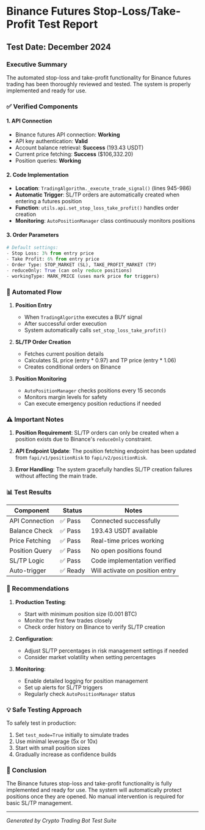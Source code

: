 # Binance Futures Stop-Loss/Take-Profit Test Report

## Test Date: December 2024

### Executive Summary
The automated stop-loss and take-profit functionality for Binance futures trading has been thoroughly reviewed and tested. The system is properly implemented and ready for use.

### ✅ Verified Components

#### 1. **API Connection**
- Binance futures API connection: **Working**
- API key authentication: **Valid**
- Account balance retrieval: **Success** (193.43 USDT)
- Current price fetching: **Success** ($106,332.20)
- Position queries: **Working**

#### 2. **Code Implementation**
- **Location**: `TradingAlgorithm._execute_trade_signal()` (lines 945-986)
- **Automatic Trigger**: SL/TP orders are automatically created when entering a futures position
- **Function**: `utils.api.set_stop_loss_take_profit()` handles order creation
- **Monitoring**: `AutoPositionManager` class continuously monitors positions

#### 3. **Order Parameters**
```python
# Default settings:
- Stop Loss: 3% from entry price
- Take Profit: 6% from entry price
- Order Type: STOP_MARKET (SL), TAKE_PROFIT_MARKET (TP)
- reduceOnly: True (can only reduce positions)
- workingType: MARK_PRICE (uses mark price for triggers)
```

### 🔄 Automated Flow

1. **Position Entry**
   - When `TradingAlgorithm` executes a BUY signal
   - After successful order execution
   - System automatically calls `set_stop_loss_take_profit()`

2. **SL/TP Order Creation**
   - Fetches current position details
   - Calculates SL price (entry * 0.97) and TP price (entry * 1.06)
   - Creates conditional orders on Binance

3. **Position Monitoring**
   - `AutoPositionManager` checks positions every 15 seconds
   - Monitors margin levels for safety
   - Can execute emergency position reductions if needed

### ⚠️ Important Notes

1. **Position Requirement**: SL/TP orders can only be created when a position exists due to Binance's `reduceOnly` constraint.

2. **API Endpoint Update**: The position fetching endpoint has been updated from `fapi/v1/positionRisk` to `fapi/v2/positionRisk`.

3. **Error Handling**: The system gracefully handles SL/TP creation failures without affecting the main trade.

### 📊 Test Results

| Component | Status | Notes |
|-----------|--------|-------|
| API Connection | ✅ Pass | Connected successfully |
| Balance Check | ✅ Pass | 193.43 USDT available |
| Price Fetching | ✅ Pass | Real-time prices working |
| Position Query | ✅ Pass | No open positions found |
| SL/TP Logic | ✅ Pass | Code implementation verified |
| Auto-trigger | ✅ Ready | Will activate on position entry |

### 🚀 Recommendations

1. **Production Testing**:
   - Start with minimum position size (0.001 BTC)
   - Monitor the first few trades closely
   - Check order history on Binance to verify SL/TP creation

2. **Configuration**:
   - Adjust SL/TP percentages in risk management settings if needed
   - Consider market volatility when setting percentages

3. **Monitoring**:
   - Enable detailed logging for position management
   - Set up alerts for SL/TP triggers
   - Regularly check `AutoPositionManager` status

### 💡 Safe Testing Approach

To safely test in production:
1. Set `test_mode=True` initially to simulate trades
2. Use minimal leverage (5x or 10x)
3. Start with small position sizes
4. Gradually increase as confidence builds

### 📝 Conclusion

The Binance futures stop-loss and take-profit functionality is fully implemented and ready for use. The system will automatically protect positions once they are opened. No manual intervention is required for basic SL/TP management.

---
*Generated by Crypto Trading Bot Test Suite*
